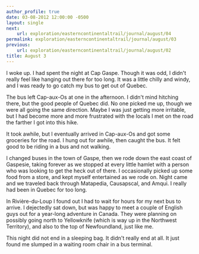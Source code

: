 ```yaml
---
author_profile: true
date: 03-08-2012 12:00:00 -0500
layout: single
next:
    url: exploration/easterncontinentaltrail/journal/august/04
permalink: exploration/easterncontinentaltrail/journal/august/03
previous:
    url: exploration/easterncontinentaltrail/journal/august/02
title: August 3
---
```

I woke up. I had spent the night at Cap Gaspe. Though it was odd, I didn't really feel like hanging out there for too long. It was a little chilly and windy, and I was ready to go catch my bus to get out of Quebec.

The bus left Cap-aux-Os at one in the afternoon. I didn't mind hitching there, but the good people of Quebec did. No one picked me up, though we were all going the same direction. Maybe I was just getting more irritable, but I had become more and more frustrated with the locals I met on the road the farther I got into this hike.

It took awhile, but I eventually arrived in Cap-aux-Os and got some groceries for the road. I hung out for awhile, then caught the bus. It felt good to be riding in a bus and not walking.

I changed buses in the town of Gaspe, then we rode down the east coast of Gaspesie, taking forever as we stopped at every little hamlet with a person who was looking to get the heck out of there. I occasionally picked up some food from a store, and kept myself entertained as we rode on. Night came and we traveled back through Matapedia, Causapscal, and Amqui. I really had been in Quebec for too long.

In Rivière-du-Loup I found out I had to wait for hours for my next bus to arrive. I dejectedly sat down, but was happy to meet a couple of English guys out for a year-long adventure in Canada. They were planning on possibly going north to Yellowknife (which is way up in the Northwest Territory), and also to the top of Newfoundland, just like me.

This night did not end in a sleeping bag. It didn't really end at all. It just found me slumped in a waiting room chair in a bus terminal.